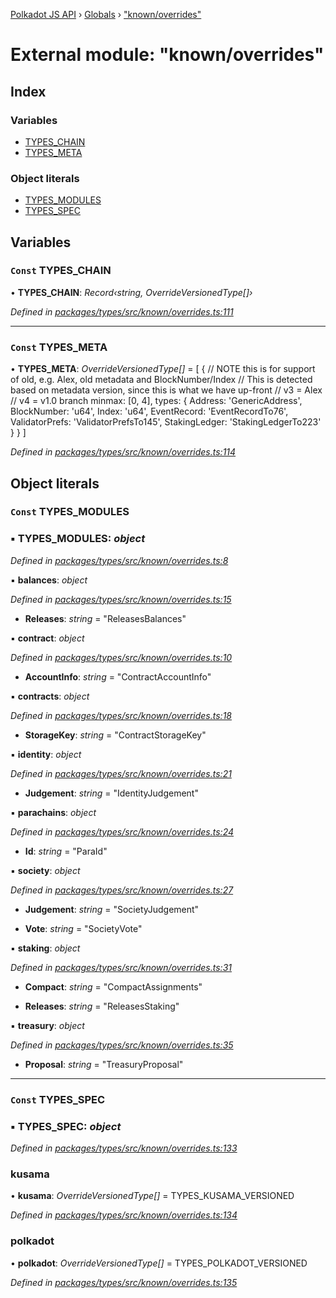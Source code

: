 [Polkadot JS API](../README.md) › [Globals](../globals.md) › ["known/overrides"](_known_overrides_.md)

# External module: "known/overrides"

## Index

### Variables

* [TYPES_CHAIN](_known_overrides_.md#const-types_chain)
* [TYPES_META](_known_overrides_.md#const-types_meta)

### Object literals

* [TYPES_MODULES](_known_overrides_.md#const-types_modules)
* [TYPES_SPEC](_known_overrides_.md#const-types_spec)

## Variables

### `Const` TYPES_CHAIN

• **TYPES_CHAIN**: *Record‹string, OverrideVersionedType[]›*

*Defined in [packages/types/src/known/overrides.ts:111](https://github.com/polkadot-js/api/blob/30d4d8c3a/packages/types/src/known/overrides.ts#L111)*

___

### `Const` TYPES_META

• **TYPES_META**: *OverrideVersionedType[]* = [
  {
    // NOTE this is for support of old, e.g. Alex, old metadata and BlockNumber/Index
    // This is detected based on metadata version, since this is what we have up-front
    //   v3 = Alex
    //   v4 = v1.0 branch
    minmax: [0, 4],
    types: {
      Address: 'GenericAddress',
      BlockNumber: 'u64',
      Index: 'u64',
      EventRecord: 'EventRecordTo76',
      ValidatorPrefs: 'ValidatorPrefsTo145',
      StakingLedger: 'StakingLedgerTo223'
    }
  }
]

*Defined in [packages/types/src/known/overrides.ts:114](https://github.com/polkadot-js/api/blob/30d4d8c3a/packages/types/src/known/overrides.ts#L114)*

## Object literals

### `Const` TYPES_MODULES

### ▪ **TYPES_MODULES**: *object*

*Defined in [packages/types/src/known/overrides.ts:8](https://github.com/polkadot-js/api/blob/30d4d8c3a/packages/types/src/known/overrides.ts#L8)*

▪ **balances**: *object*

*Defined in [packages/types/src/known/overrides.ts:15](https://github.com/polkadot-js/api/blob/30d4d8c3a/packages/types/src/known/overrides.ts#L15)*

* **Releases**: *string* = "ReleasesBalances"

▪ **contract**: *object*

*Defined in [packages/types/src/known/overrides.ts:10](https://github.com/polkadot-js/api/blob/30d4d8c3a/packages/types/src/known/overrides.ts#L10)*

* **AccountInfo**: *string* = "ContractAccountInfo"

▪ **contracts**: *object*

*Defined in [packages/types/src/known/overrides.ts:18](https://github.com/polkadot-js/api/blob/30d4d8c3a/packages/types/src/known/overrides.ts#L18)*

* **StorageKey**: *string* = "ContractStorageKey"

▪ **identity**: *object*

*Defined in [packages/types/src/known/overrides.ts:21](https://github.com/polkadot-js/api/blob/30d4d8c3a/packages/types/src/known/overrides.ts#L21)*

* **Judgement**: *string* = "IdentityJudgement"

▪ **parachains**: *object*

*Defined in [packages/types/src/known/overrides.ts:24](https://github.com/polkadot-js/api/blob/30d4d8c3a/packages/types/src/known/overrides.ts#L24)*

* **Id**: *string* = "ParaId"

▪ **society**: *object*

*Defined in [packages/types/src/known/overrides.ts:27](https://github.com/polkadot-js/api/blob/30d4d8c3a/packages/types/src/known/overrides.ts#L27)*

* **Judgement**: *string* = "SocietyJudgement"

* **Vote**: *string* = "SocietyVote"

▪ **staking**: *object*

*Defined in [packages/types/src/known/overrides.ts:31](https://github.com/polkadot-js/api/blob/30d4d8c3a/packages/types/src/known/overrides.ts#L31)*

* **Compact**: *string* = "CompactAssignments"

* **Releases**: *string* = "ReleasesStaking"

▪ **treasury**: *object*

*Defined in [packages/types/src/known/overrides.ts:35](https://github.com/polkadot-js/api/blob/30d4d8c3a/packages/types/src/known/overrides.ts#L35)*

* **Proposal**: *string* = "TreasuryProposal"

___

### `Const` TYPES_SPEC

### ▪ **TYPES_SPEC**: *object*

*Defined in [packages/types/src/known/overrides.ts:133](https://github.com/polkadot-js/api/blob/30d4d8c3a/packages/types/src/known/overrides.ts#L133)*

###  kusama

• **kusama**: *OverrideVersionedType[]* = TYPES_KUSAMA_VERSIONED

*Defined in [packages/types/src/known/overrides.ts:134](https://github.com/polkadot-js/api/blob/30d4d8c3a/packages/types/src/known/overrides.ts#L134)*

###  polkadot

• **polkadot**: *OverrideVersionedType[]* = TYPES_POLKADOT_VERSIONED

*Defined in [packages/types/src/known/overrides.ts:135](https://github.com/polkadot-js/api/blob/30d4d8c3a/packages/types/src/known/overrides.ts#L135)*
